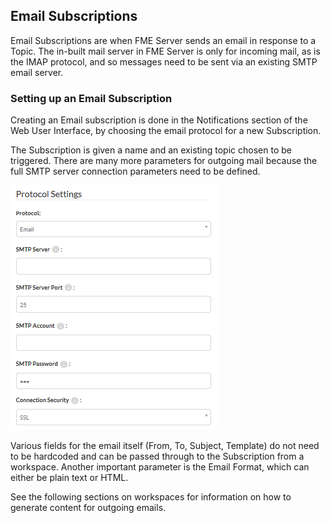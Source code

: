 ## Email Subscriptions ##

Email Subscriptions are when FME Server sends an email in response to a Topic. The in-built mail server in FME Server is only for incoming mail, as is the IMAP protocol, and so messages need to be sent via an existing SMTP email server.

### Setting up an Email Subscription ###

Creating an Email subscription is done in the Notifications section of the Web User Interface, by choosing the email protocol for a new Subscription.

The Subscription is given a name and an existing topic chosen to be triggered. There are many more parameters for outgoing mail because the full SMTP server connection parameters need to be defined.

![](./Images/Img4.30.EmailSubscriptionParameters.png)

Various fields for the email itself (From, To, Subject, Template) do not need to be hardcoded and can be passed through to the Subscription from a workspace. Another important parameter is the Email Format, which can either be plain text or HTML.

See the following sections on workspaces for information on how to generate content for outgoing emails.



